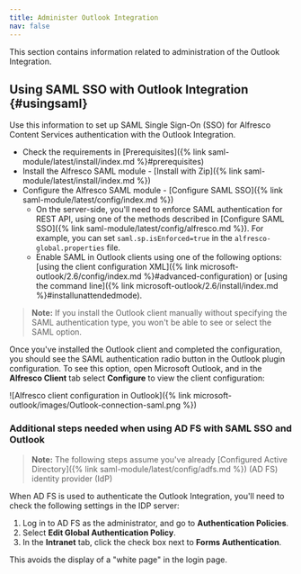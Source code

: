 ```yaml
---
title: Administer Outlook Integration
nav: false
---
```


This section contains information related to administration of the Outlook Integration.

## Using SAML SSO with Outlook Integration {#usingsaml}

Use this information to set up SAML Single Sign-On (SSO) for Alfresco Content Services authentication with the Outlook Integration.

* Check the requirements in [Prerequisites]({% link saml-module/latest/install/index.md %}#prerequisites)
* Install the Alfresco SAML module - [Install with Zip]({% link saml-module/latest/install/index.md %})
* Configure the Alfresco SAML module - [Configure SAML SSO]({% link saml-module/latest/config/index.md %})
  * On the server-side, you'll need to enforce SAML authentication for REST API, using one of the methods described in [Configure SAML SSO]({% link saml-module/latest/config/alfresco.md %}). For example, you can set `saml.sp.isEnforced=true` in the `alfresco-global.properties` file.
  * Enable SAML in Outlook clients using one of the following options: [using the client configuration XML]({% link microsoft-outlook/2.6/config/index.md %}#advanced-configuration) or [using the command line]({% link microsoft-outlook/2.6/install/index.md %}#installunattendedmode).

>**Note:** If you install the Outlook client manually without specifying the SAML authentication type, you won't be able to see or select the SAML option.

Once you've installed the Outlook client and completed the configuration, you should see the SAML authentication radio button in the Outlook plugin configuration. To see this option, open Microsoft Outlook, and in the **Alfresco Client** tab select **Configure** to view the client configuration:

![Alfresco client configuration in Outlook]({% link microsoft-outlook/images/Outlook-connection-saml.png %})

### Additional steps needed when using AD FS with SAML SSO and Outlook

>**Note:** The following steps assume you've already [Configured Active Directory]({% link saml-module/latest/config/adfs.md %}) (AD FS) identity provider (IdP)

When AD FS is used to authenticate the Outlook Integration, you'll need to check the following settings in the IDP server:

1. Log in to AD FS as the administrator, and go to **Authentication Policies**.
2. Select **Edit Global Authentication Policy**.
3. In the **Intranet** tab, click the check box next to **Forms Authentication**.

This avoids the display of a "white page" in the login page.
